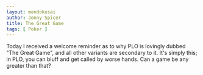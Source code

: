 ```yaml
---
layout: mendokusai
author: Jonny Spicer
title: The Great Game
tags: [ Poker ]
---
```

Today I received a welcome reminder as to why PLO is lovingly dubbed "The Great Game", and all
other variants are secondary to it. It's simply this; in PLO, you can bluff and get called by
worse hands. Can a game be any greater than that?
